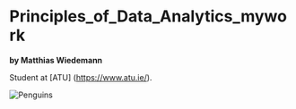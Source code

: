 # Principles_of_Data_Analytics_mywork

**by Matthias Wiedemann**

Student at [ATU] (https://www.atu.ie/).

![Penguins](https://allisonhorst.github.io/palmerpenguins/reference/figures/lter_penguins.png)